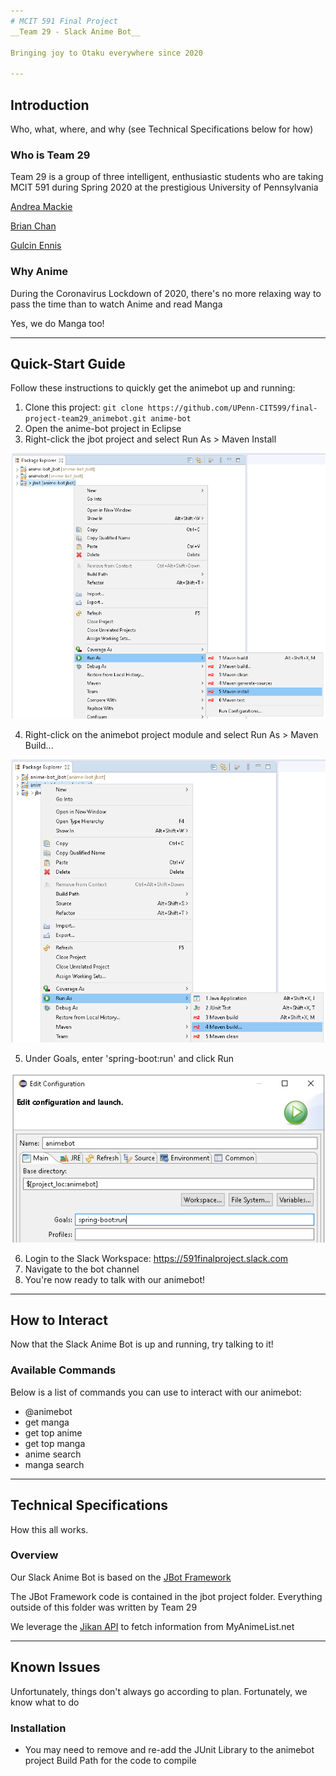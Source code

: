 ```yaml
---
# MCIT 591 Final Project
__Team 29 - Slack Anime Bot__

Bringing joy to Otaku everywhere since 2020

---
```

## Introduction
Who, what, where, and why (see Technical Specifications below for how)
### Who is Team 29
Team 29 is a group of three intelligent, enthusiastic students who are taking MCIT 591 during Spring 2020 at the prestigious University of Pennsylvania

[Andrea Mackie](https://github.com/andreamackie13)

[Brian Chan](https://github.com/chan-b)

[Gulcin Ennis](https://github.com/G-Ennis)

### Why Anime
During the Coronavirus Lockdown of 2020, there's no more relaxing way to pass the time than to watch Anime and read Manga

Yes, we do Manga too!

---
## Quick-Start Guide
Follow these instructions to quickly get the animebot up and running:
1. Clone this project: `git clone https://github.com/UPenn-CIT599/final-project-team29_animebot.git anime-bot`
2. Open the anime-bot project in Eclipse
3. Right-click the jbot project and select Run As > Maven Install

![jbot Maven Install](images/readme-jbot-install.PNG)

4. Right-click on the animebot project module and select Run As > Maven Build...

![animebot Maven Build](images/readme-animebot-build.PNG)

5. Under Goals, enter 'spring-boot:run' and click Run

![animebot Maven Run Configuration](images/readme-animebot-build-goals.PNG)

6. Login to the Slack Workspace: https://591finalproject.slack.com
7. Navigate to the bot channel
8. You're now ready to talk with our animebot!

---
## How to Interact
Now that the Slack Anime Bot is up and running, try talking to it!
### Available Commands
Below is a list of commands you can use to interact with our animebot:
* @animebot
* get manga
* get top anime
* get top manga
* anime search
* manga search

---
## Technical Specifications
How this all works.
### Overview
Our Slack Anime Bot is based on the [JBot Framework](https://github.com/rampatra/jbot)

The JBot Framework code is contained in the jbot project folder. Everything outside of this folder was written by Team 29

We leverage the [Jikan API](https://jikan.moe/) to fetch information from MyAnimeList.net

---
## Known Issues
Unfortunately, things don't always go according to plan. Fortunately, we know what to do
### Installation
* You may need to remove and re-add the JUnit Library to the animebot project Build Path for the code to compile

